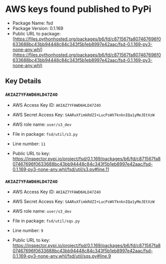 # AWS keys found published to PyPi

* Package Name: fsd
* Package Version: 0.1.169
* Public URL to package: [https://files.pythonhosted.org/packages/b6/fd/c871567fa807467696f0633688bc43bb94448c84c343f5b1eb8997e42aac/fsd-0.1.169-py3-none-any.whl](https://files.pythonhosted.org/packages/b6/fd/c871567fa807467696f0633688bc43bb94448c84c343f5b1eb8997e42aac/fsd-0.1.169-py3-none-any.whl)

## Key Details

### `AKIAZ7YFAWD6HLD47Z4O`

* AWS Access Key ID: `AKIAZ7YFAWD6HLD47Z4O`
* AWS Secret Access Key: `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` 
* AWS role name: `user/s3_dev`
* File in package: `fsd/util/s3.py`
* Line number: `11`

* Public URL to key: https://inspector.pypi.io/project/fsd/0.1.169/packages/b6/fd/c871567fa807467696f0633688bc43bb94448c84c343f5b1eb8997e42aac/fsd-0.1.169-py3-none-any.whl/fsd/util/s3.py#line.11



### `AKIAZ7YFAWD6HLD47Z4O`

* AWS Access Key ID: `AKIAZ7YFAWD6HLD47Z4O`
* AWS Secret Access Key: `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` 
* AWS role name: `user/s3_dev`
* File in package: `fsd/util/sqs.py`
* Line number: `9`

* Public URL to key: https://inspector.pypi.io/project/fsd/0.1.169/packages/b6/fd/c871567fa807467696f0633688bc43bb94448c84c343f5b1eb8997e42aac/fsd-0.1.169-py3-none-any.whl/fsd/util/sqs.py#line.9


